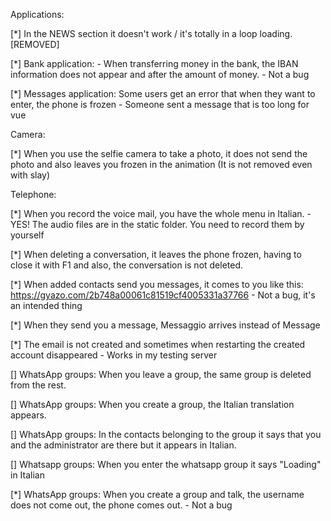 Applications:

[*] In the NEWS section it doesn't work / it's totally in a loop loading. [REMOVED]

[*] Bank application: - When transferring money in the bank, the IBAN information does not appear and after the amount of money.
    - Not a bug

[*] Messages application: Some users get an error that when they want to enter, the phone is frozen
    - Someone sent a message that is too long for vue

Camera:

[*] When you use the selfie camera to take a photo, it does not send the photo and also leaves you frozen in the animation (It is not removed even with slay)

Telephone:
    
[*] When you record the voice mail, you have the whole menu in Italian.
    - YES! The audio files are in the static folder. You need to record them by yourself

[*] When deleting a conversation, it leaves the phone frozen, having to close it with F1 and also, the conversation is not deleted.

[*] When added contacts send you messages, it comes to you like this: https://gyazo.com/2b748a00061c81519cf4005331a37766
    - Not a bug, it's an intended thing

[*] When they send you a message, Messaggio arrives instead of Message

[*] The email is not created and sometimes when restarting the created account disappeared
    - Works in my testing server



[] WhatsApp groups: When you leave a group, the same group is deleted from the rest.

[] WhatsApp groups: When you create a group, the Italian translation appears.

[] WhatsApp groups: In the contacts belonging to the group it says that you and the administrator are there but it appears in Italian.

[] Whatsapp groups: When you enter the whatsapp group it says "Loading" in Italian

[*] WhatsApp groups: When you create a group and talk, the username does not come out, the phone comes out.
    - Not a bug